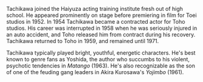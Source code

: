 <!-- Hiroshi Tachikawa -->

Tachikawa joined the Haiyuza acting training institute fresh out of high school. He appeared prominently on stage before premiering in film for Toei studios in 1952. In 1954 Tachikawa became a contracted actor for Toho studios. His career was interrupted in 1958 when he was seriously injured in an auto accident, and Toho released him from contract during his recovery. Tachikawa returned to Toho in 1959, and remained until 1971.

Tachikawa typically played bright, youthful, energetic characters. He's best known to genre fans as Yoshida, the author who succumbs to his violent, psychotic tendencies in _Matango_ (1963). He's also recognizable as the son of one of the feuding gang leaders in Akira Kurosawa's _Yojimbo_ (1961).